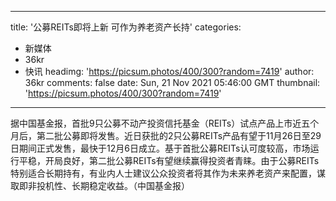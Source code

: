 
---
title: '公募REITs即将上新 可作为养老资产长持'
categories: 
 - 新媒体
 - 36kr
 - 快讯
headimg: 'https://picsum.photos/400/300?random=7419'
author: 36kr
comments: false
date: Sun, 21 Nov 2021 05:46:00 GMT
thumbnail: 'https://picsum.photos/400/300?random=7419'
---

<div>   
据中国基金报，首批9只公募不动产投资信托基金（REITs）试点产品上市近五个月后，第二批公募即将发售。近日获批的2只公募REITs产品有望于11月26日至29日期间正式发售，最快于12月6日成立。基于首批公募REITs认可度较高，市场运行平稳，开局良好，第二批公募REITs有望继续赢得投资者青睐。由于公募REITs特别适合长期持有，有业内人士建议公众投资者将其作为未来养老资产来配置，谋取即非投机性、长期稳定收益。（中国基金报）  
</div>
            